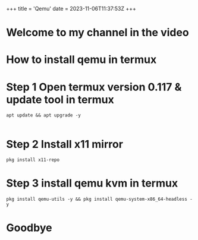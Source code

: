 +++
title = 'Qemu'
date = 2023-11-06T11:37:53Z
+++

# Welcome to my channel in the video
# How to install qemu in termux

# Step 1 Open termux version 0.117 & update tool in termux
```
apt update && apt upgrade -y
 
```
# Step 2 Install x11 mirror 
```
pkg install x11-repo

```
# Step 3 install qemu kvm in termux
```
pkg install qemu-utils -y && pkg install qemu-system-x86_64-headless -y

```
# Goodbye
